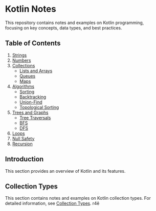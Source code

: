 # Kotlin Notes

This repository contains notes and examples on Kotlin programming, focusing on key concepts, data types, and best practices. 

## Table of Contents

1. [Strings](./strings.md)
2. [Numbers](./numbers.md)
3. [Collections](./collections/)
    - [Lists and Arrays](./collections/lists-and-arrays.md)
    - [Queues](./collections/queues.md)
    - [Maps](./collections/maps.md)
4. [Algorithms](./algorithms/)
    - [Sorting](./algorithms/sorting.md)
    - [Backtracking](./algorithms/backtracking.md)
    - [Union-Find](./algorithms/union-find.md)
    - [Topological Sorting](./algorithms/topological-sorting.md)
5. [Trees and Graphs](./trees-and-graphs/)
    - [Tree Traversals](./trees-and-graphs/tree-traversals.md)
    - [BFS](./trees-and-graphs/bfs.md)
    - [DFS](./trees-and-graphs/dfs.md)
6. [Loops](./loops.md)
7. [Null Safety](./null-safety.md)
8. [Recursion](./recursion.md)

## Introduction

This section provides an overview of Kotlin and its features.

## Collection Types

This section contains notes and examples on Kotlin collection types. For detailed information, see [Collection Types](Collection-Types/collection-types.md).
r4ě
